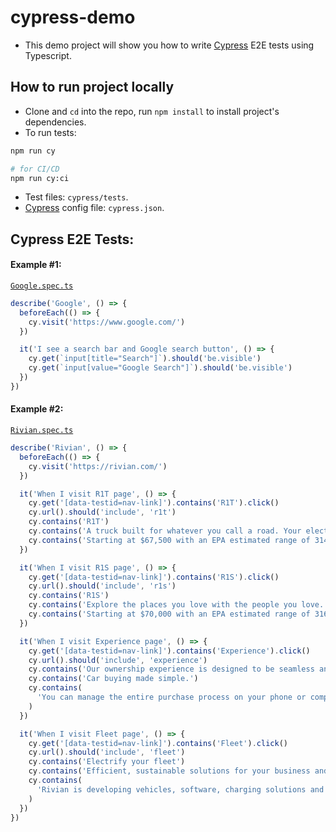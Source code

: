 # cypress-demo

- This demo project will show you how to write [Cypress](https://www.cypress.io/) E2E tests using Typescript.

## How to run project locally

- Clone and `cd` into the repo, run `npm install` to install project's dependencies.
- To run tests:

```bash
npm run cy

# for CI/CD
npm run cy:ci
```

- Test files: `cypress/tests`.
- [Cypress](https://www.cypress.io) config file: `cypress.json`.

## Cypress E2E Tests:

#### Example #1:

[`Google.spec.ts`](cypress/tests/Google.spec.ts)

```typescript
describe('Google', () => {
  beforeEach(() => {
    cy.visit('https://www.google.com/')
  })

  it('I see a search bar and Google search button', () => {
    cy.get(`input[title="Search"]`).should('be.visible')
    cy.get(`input[value="Google Search"]`).should('be.visible')
  })
})
```

#### Example #2:

[`Rivian.spec.ts`](cypress/tests/Rivian.spec.ts)

```typescript
describe('Rivian', () => {
  beforeEach(() => {
    cy.visit('https://rivian.com/')
  })

  it('When I visit R1T page', () => {
    cy.get('[data-testid=nav-link]').contains('R1T').click()
    cy.url().should('include', 'r1t')
    cy.contains('R1T')
    cy.contains('A truck built for whatever you call a road. Your electric adventure awaits.')
    cy.contains('Starting at $67,500 with an EPA estimated range of 314 miles.')
  })

  it('When I visit R1S page', () => {
    cy.get('[data-testid=nav-link]').contains('R1S').click()
    cy.url().should('include', 'r1s')
    cy.contains('R1S')
    cy.contains('Explore the places you love with the people you love. Grab your camera. It’s time to make some memories.')
    cy.contains('Starting at $70,000 with an EPA estimated range of 316 miles.')
  })

  it('When I visit Experience page', () => {
    cy.get('[data-testid=nav-link]').contains('Experience').click()
    cy.url().should('include', 'experience')
    cy.contains('Our ownership experience is designed to be seamless and intuitive, with benefits focused on the values we share.')
    cy.contains('Car buying made simple.')
    cy.contains(
      'You can manage the entire purchase process on your phone or computer. If you ever have a question, your personal Rivian Guide is here to help. To ensure your happiness, you have 7 days or 1,000 miles to return your vehicle after it’s delivered.¹ Our goal is to make buying a Rivian easy and transparent.'
    )
  })

  it('When I visit Fleet page', () => {
    cy.get('[data-testid=nav-link]').contains('Fleet').click()
    cy.url().should('include', 'fleet')
    cy.contains('Electrify your fleet')
    cy.contains('Efficient, sustainable solutions for your business and the planet.')
    cy.contains(
      'Rivian is developing vehicles, software, charging solutions and services designed to help increase uptime and lower operating costs while helping businesses achieve ambitious sustainability goals.'
    )
  })
})
```
